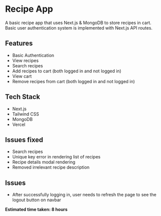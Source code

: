 # Recipe App

A basic recipe app that uses Next.js & MongoDB to store recipes in cart. Basic user authentication system is implemented with Next.js API routes.

## Features

- Basic Authentication
- View recipes
- Search recipes
- Add recipes to cart (both logged in and not logged in)
- View cart
- Remove recipes from cart (both logged in and not logged in)

## Tech Stack

- Next.js
- Tailwind CSS
- MongoDB
- Vercel

## Issues fixed

- Search recipes
- Unique key error in rendering list of recipes
- Recipe details modal rendering
- Removed irrelevant recipe description

## Issues

- After successfully logging in, user needs to refresh the page to see the logout button on navbar

**Estimated time taken: 8 hours**
